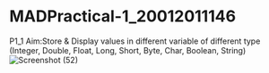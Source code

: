 # MADPractical-1_20012011146

P1_1
Aim:Store & Display values in different variable of different type (Integer, Double, Float, Long, Short, Byte, Char, Boolean, String)
![Screenshot (52)](https://user-images.githubusercontent.com/96626624/183330961-c779e5a2-d7e3-4514-b776-0f1b64ee8b61.png)
